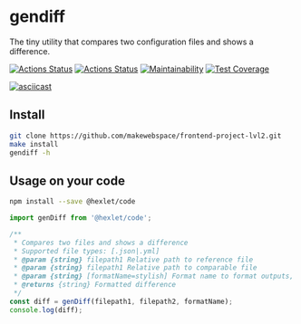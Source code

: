 # gendiff
The tiny utility that compares two configuration files and shows a difference.

[![Actions Status](https://github.com/makewebspace/frontend-project-lvl2/workflows/hexlet-check/badge.svg)](https://github.com/makewebspace/frontend-project-lvl2/actions)
[![Actions Status](https://github.com/makewebspace/frontend-project-lvl2/workflows/Node%20CI/badge.svg)](https://github.com/makewebspace/frontend-project-lvl2/actions)
[![Maintainability](https://api.codeclimate.com/v1/badges/bdb1000233387957e991/maintainability)](https://codeclimate.com/github/makewebspace/frontend-project-lvl2/maintainability)
[![Test Coverage](https://api.codeclimate.com/v1/badges/bdb1000233387957e991/test_coverage)](https://codeclimate.com/github/makewebspace/frontend-project-lvl2/test_coverage)

[![asciicast](https://asciinema.org/a/CzyZMXYMr05SdMz8EATnQxsFm.svg)](https://asciinema.org/a/CzyZMXYMr05SdMz8EATnQxsFm)
## Install
```bash
git clone https://github.com/makewebspace/frontend-project-lvl2.git
make install
gendiff -h
```

## Usage on your code
```bash
npm install --save @hexlet/code
```

```javascript
import genDiff from '@hexlet/code';

/**
 * Compares two files and shows a difference
 * Supported file types: [.json|.yml]
 * @param {string} filepath1 Relative path to reference file
 * @param {string} filepath1 Relative path to comparable file
 * @param {string} [formatName=stylish] Format name to format outputs, can be [stylish|plain|json]
 * @returns {string} Formatted difference
 */
const diff = genDiff(filepath1, filepath2, formatName);
console.log(diff);
```